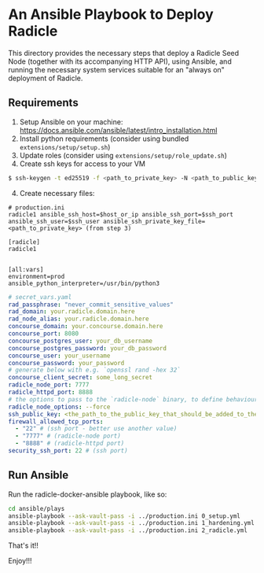 # An Ansible Playbook to Deploy Radicle

This directory provides the necessary steps that deploy a Radicle Seed Node (together with its accompanying HTTP API), using Ansible, and running the necessary system services suitable for an "always on" deployment of Radicle.

## Requirements

1. Setup Ansible on your machine: https://docs.ansible.com/ansible/latest/intro_installation.html 
1. Install python requirements (consider using bundled `extensions/setup/setup.sh`)
2. Update roles (consider using `extensions/setup/role_update.sh`)
3. Create ssh keys for access to your VM
```bash
$ ssh-keygen -t ed25519 -f <path_to_private_key> -N <path_to_public_key>
```
4. Create necessary files: 

```
# production.ini
radicle1 ansible_ssh_host=$host_or_ip ansible_ssh_port=$ssh_port ansible_ssh_user=$ssh_user ansible_ssh_private_key_file=<path_to_private_key> (from step 3)

[radicle]
radicle1


[all:vars]
environment=prod
ansible_python_interpreter=/usr/bin/python3
```


```yaml
# secret_vars.yaml
rad_passphrase: "never_commit_sensitive_values"
rad_domain: your.radicle.domain.here
rad_node_alias: your.radicle.domain.here
concourse_domain: your.concourse.domain.here
concourse_port: 8080
concourse_postgres_user: your_db_username
concourse_postgres_password: your_db_password
concourse_user: your_username
concourse_password: your_password
# generate below with e.g. `openssl rand -hex 32`
concourse_client_secret: some_long_secret
radicle_node_port: 7777
radicle_httpd_port: 8888
# the options to pass to the `radicle-node` binary, to define behaviour of your seed node, e.g.
radicle_node_options: --force
ssh_public_key: <the_path_to_the_public_key_that_should_be_added_to_the_authorized_keys_of_the_newly_created_user> # `<path_to_public_key> from step 3
firewall_allowed_tcp_ports:
  - "22" # (ssh port - better use another value) 
  - "7777" # (radicle-node port)
  - "8888" # (radicle-httpd port) 
security_ssh_port: 22 # (ssh port)
```

## Run Ansible


Run the radicle-docker-ansible playbook, like so: 

```bash
cd ansible/plays
ansible-playbook --ask-vault-pass -i ../production.ini 0_setup.yml
ansible-playbook --ask-vault-pass -i ../production.ini 1_hardening.yml
ansible-playbook --ask-vault-pass -i ../production.ini 2_radicle.yml
```

That's it!!   


Enjoy!!! 


